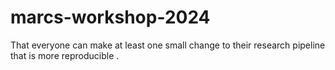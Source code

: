 # marcs-workshop-2024

That everyone can make at least one small change to their research pipeline that is more reproducible
.
